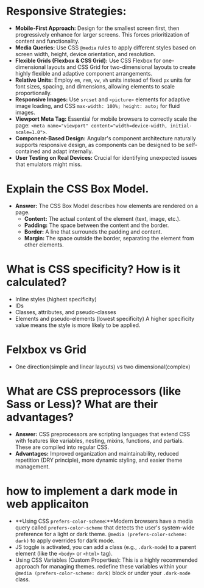 # **Responsive Strategies:**

- **Mobile-First Approach:** Design for the smallest screen first, then progressively enhance for larger screens. This forces prioritization of content and functionality.
- **Media Queries:** Use CSS `@media` rules to apply different styles based on screen width, height, device orientation, and resolution.
- **Flexible Grids (Flexbox & CSS Grid):** Use CSS Flexbox for one-dimensional layouts and CSS Grid for two-dimensional layouts to create highly flexible and adaptive component arrangements.
- **Relative Units:** Employ `em`, `rem`, `vw`, `vh` units instead of fixed `px` units for font sizes, spacing, and dimensions, allowing elements to scale proportionally.
- **Responsive Images:** Use `srcset` and `<picture>` elements for adaptive image loading, and CSS `max-width: 100%; height: auto;` for fluid images.
- **Viewport Meta Tag:** Essential for mobile browsers to correctly scale the page: `<meta name="viewport" content="width=device-width, initial-scale=1.0">`.
- **Component-Based Design:** Angular's component architecture naturally supports responsive design, as components can be designed to be self-contained and adapt internally.
- **User Testing on Real Devices:** Crucial for identifying unexpected issues that emulators might miss.

# **Explain the CSS Box Model.**

- **Answer:** The CSS Box Model describes how elements are rendered on a page.
    - **Content:** The actual content of the element (text, image, etc.).
    - **Padding:** The space between the content and the border.
    - **Border:** A line that surrounds the padding and content.
    - **Margin:** The space outside the border, separating the element from other elements.

# **What is CSS specificity? How is it calculated?**

- Inline styles (highest specificity)
- IDs
- Classes, attributes, and pseudo-classes
- Elements and pseudo-elements (lowest specificity)
A higher specificity value means the style is more likely to be applied.

# Felxbox vs Grid

- One direction(simple and linear layouts) vs two dimensional(complex)

# **What are CSS preprocessors (like Sass or Less)? What are their advantages?**

- **Answer:** CSS preprocessors are scripting languages that extend CSS with features like variables, nesting, mixins, functions, and partials. These are compiled into regular CSS.
- **Advantages:** Improved organization and maintainability, reduced repetition (DRY principle), more dynamic styling, and easier theme management.

# how to implement a dark mode in web applicaiton

- **Using CSS `prefers-color-scheme`:**Modern browsers have a media query called `prefers-color-scheme` that detects the user's system-wide preference for a light or dark theme. `@media (prefers-color-scheme: dark)` to apply overrides for dark mode.
- JS toggle is activated, you can add a class (e.g., `.dark-mode`) to a parent element (like the `<body>` or `<html>` tag).
- Using CSS Variables (Custom Properties): This is a highly recommended approach for managing themes. redefine these variables within your `@media (prefers-color-scheme: dark)` block or under your `.dark-mode` class.
